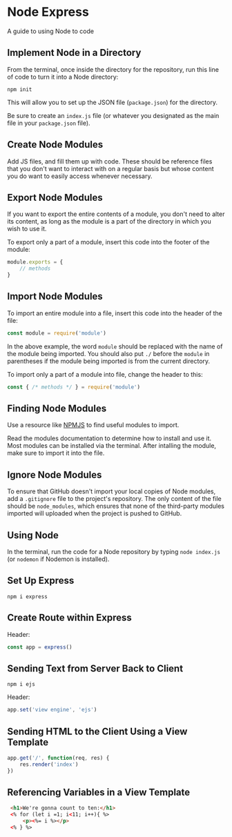 <!-- When you're finished updating your node & express readme, copy-paste it into here for submission! -->

# Node Express

A guide to using Node to code

## Implement Node in a Directory
From the terminal, once inside the directory for the repository, run this line of code to turn it into a Node directory:
```
npm init
```

This will allow you to set up the JSON file (`package.json`) for the directory.

Be sure to create an `index.js` file (or whatever you designated as the main file in your `package.json` file).

## Create Node Modules
Add JS files, and fill them up with code. These should be reference files that you don't want to interact with on a regular basis but whose content you do want to easily access whenever necessary.

## Export Node Modules
If you want to export the entire contents of a module, you don't need to alter its content, as long as the module is a part of the directory in which you wish to use it.

To export only a part of a module, insert this code into the footer of the module:
```javascript
module.exports = {
    // methods
}
```

## Import Node Modules
To import an entire module into a file, insert this code into the header of the file:
```javascript
const module = require('module')
```

In the above example, the word `module` should be replaced with the name of the module being imported. You should also put `./` before the `module` in parentheses if the module being imported is from the current directory.

To import only a part of a module into file, change the header to this:
```javascript
const { /* methods */ } = require('module')
```

## Finding Node Modules
Use a resource like [NPMJS](https://www.npmjs.com/browse/depended) to find useful modules to import.

Read the modules documentation to determine how to install and use it. Most modules can be installed via the terminal. After intalling the module, make sure to import it into the file.

## Ignore Node Modules
To ensure that GitHub doesn't import your local copies of Node modules, add a `.gitignore` file to the project's repository. The only content of the file should be `node_modules`, which ensures that none of the third-party modules imported will uploaded when the project is pushed to GitHub.

## Using Node
In the terminal, run the code for a Node repository by typing `node index.js` (or `nodemon` if Nodemon is installed).

## Set Up Express
```
npm i express
```

## Create Route within Express
Header:
```javascript
const app = express()
```

## Sending Text from Server Back to Client
```
npm i ejs
```

Header:
```javascript
app.set('view engine', 'ejs')
```

## Sending HTML to the Client Using a View Template
```javascript
app.get('/', function(req, res) {
    res.render('index')
})
```

## Referencing Variables in a View Template
```html
 <h1>We're gonna count to ten:</h1>
 <% for (let i =1; i<11; i++){ %>
     <p><%= i %></p>
 <% } %>
 ```